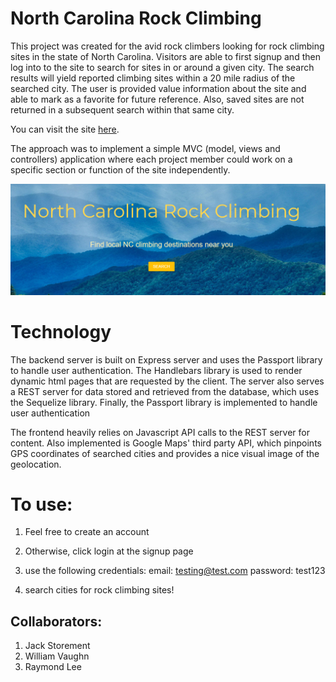 # North Carolina Rock Climbing
This project was created for the avid rock climbers looking for rock climbing sites in the state of North Carolina.  Visitors are able to first signup and then log into to the site to search for sites in or around a given city.  The search results will yield reported climbing sites within a 20 mile radius of the searched city.  The user is provided value information about the site and able to mark as a favorite for future reference.  Also, saved sites are not returned in a subsequent search within that same city.  

You can visit the site [here](https://shrouded-cliffs-15806.herokuapp.com/).

The approach was to implement a simple MVC (model, views and controllers) application where each project member could work on a specific section or function of the site independently.

![NC Rock Climbing](public/img/Capture.PNG)

# Technology
The backend server is built on Express server and uses the Passport library to handle user authentication.  The Handlebars library is used to render dynamic html pages that are requested by the client.  The server also serves a REST server for data stored and retrieved from the database, which uses the Sequelize library.  Finally, the Passport library is implemented to handle user authentication

The frontend heavily relies on Javascript API calls to the REST server for content.  Also implemented is Google Maps' third party API, which pinpoints GPS coordinates of searched cities and provides a nice visual image of the geolocation.

# To use:
1. Feel free to create an account

1. Otherwise, click login at the signup page

1. use the following credentials:
  email: testing@test.com
  password: test123
  
 1. search cities for rock climbing sites!

## Collaborators:
1. Jack Storement
1. William Vaughn
1. Raymond Lee
